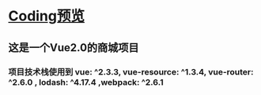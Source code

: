 # [Coding预览](https://13189449986.github.io/VueStore/dist) 

## 这是一个Vue2.0的商城项目

### 项目技术栈使用到  vue: ^2.3.3, vue-resource: ^1.3.4, vue-router: ^2.6.0 , lodash: ^4.17.4 ,webpack: ^2.6.1



